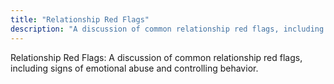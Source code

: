 ```yaml
---
title: "Relationship Red Flags"
description: "A discussion of common relationship red flags, including signs of emotional abuse and controlling behavior."
---
```

Relationship Red Flags: A discussion of common relationship red flags, including signs of emotional abuse and controlling behavior.